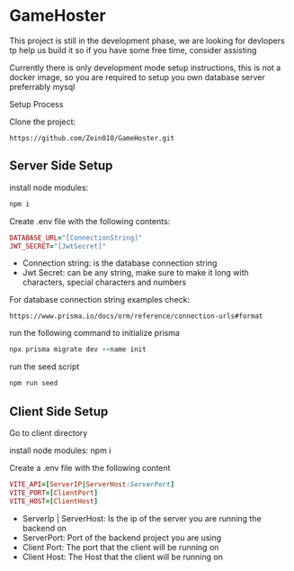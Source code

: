 # GameHoster

This project is still in the development phase, we are looking for devlopers tp help us build it
so if you have some free time, consider assisting


Currently there is only development mode setup instructions, this is not a docker image, so you are required to setup you own database server preferrably mysql

Setup Process

Clone the project:
```
https://github.com/Zein010/GameHoster.git
```

## Server Side Setup
install node modules: 
``` ruby
npm i
```
Create .env file with the following contents:

```ruby
DATABASE_URL="[ConnectionString]"
JWT_SECRET="[JwtSecret]"
```

- Connection string: is the database connection string
- Jwt Secret: can be any string, make sure to make it long with characters, special characters and numbers

For database connection string examples check:
```
https://www.prisma.io/docs/orm/reference/connection-urls#format
```

run the following command to initialize prisma
```ruby
npx prisma migrate dev --name init
```
run the seed script

```ruby
npm run seed
```

## Client Side Setup
Go to client directory

install node modules: npm i

Create a .env file with the following content 
```ruby
VITE_API=[ServerIP|ServerHost:ServerPort]
VITE_PORT=[ClientPort]
VITE_HOST=[ClientHost]
```
- ServerIp | ServerHost: Is the ip of the server you are running the backend on
- ServerPort: Port of the backend project you are using
- Client Port: The port that the client will be running on
- Client Host: The Host that the client will be running on


